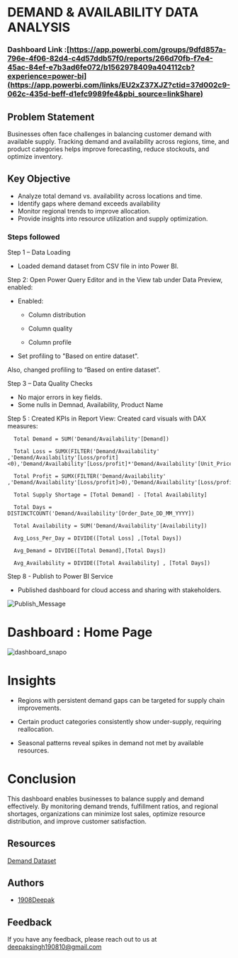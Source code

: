 # DEMAND & AVAILABILITY DATA ANALYSIS

### Dashboard Link :[https://app.powerbi.com/groups/9dfd857a-796e-4f06-82d4-c4d57ddb57f0/reports/266d70fb-f7e4-45ac-84ef-e7b3ad6fe072/b1562978409a404112cb?experience=power-bi](https://app.powerbi.com/links/EU2xZ37XJZ?ctid=37d002c9-062c-435d-beff-d1efc9989fe4&pbi_source=linkShare)

## Problem Statement
Businesses often face challenges in balancing customer demand with available supply. Tracking demand and availability across regions, time, and product categories helps improve forecasting, reduce stockouts, and optimize inventory.

## Key Objective

- Analyze total demand vs. availability across locations and time.
- Identify gaps where demand exceeds availability
- Monitor regional trends to improve allocation.
- Provide insights into resource utilization and supply optimization.


### Steps followed 

Step 1 – Data Loading

- Loaded demand dataset from CSV file in into Power BI.

Step 2: Open Power Query Editor and in the View tab under Data Preview, enabled:

- Enabled:

  - Column distribution

  - Column quality

  - Column profile

- Set profiling to "Based on entire dataset".

Also, changed profiling to “Based on entire dataset”.

Step 3 – Data Quality Checks

- No major errors in key fields.
- Some nulls in Demnad, Availability, Product Name


Step 5 : Created KPIs in Report View:
Created card visuals with DAX measures:

      Total Demand = SUM('Demand/Availability'[Demand])

      Total Loss = SUMX(FILTER('Demand/Availability' ,'Demand/Availability'[Loss/profit]<0),'Demand/Availability'[Loss/profit]*'Demand/Availability'[Unit_Price])*-1

      Total Profit = SUMX(FILTER('Demand/Availability' ,'Demand/Availability'[Loss/profit]>0),'Demand/Availability'[Loss/profit]*'Demand/Availability'[Unit_Price])

      Total Supply Shortage = [Total Demand] - [Total Availability]

      Total Days = DISTINCTCOUNT('Demand/Availability'[Order_Date_DD_MM_YYYY])

      Total Availability = SUM('Demand/Availability'[Availability])

      Avg_Loss_Per_Day = DIVIDE([Total Loss] ,[Total Days])

      Avg_Demand = DIVIDE([Total Demand],[Total Days])

      Avg_Availability = DIVIDE([Total Availability] , [Total Days])



Step 8 - Publish to Power BI Service 
- Published dashboard for cloud access and sharing with stakeholders.

![Publish_Message](https://github.com/user-attachments/assets/fefeafa0-4c09-47ac-ad09-2b05ea5d3f8e)

# Dashboard :   Home Page 

![dashboard_snapo](https://github.com/user-attachments/assets/ecf783b2-7178-45e6-97cf-4d42ec99ba15)


 
# Insights

- Regions with persistent demand gaps can be targeted for supply chain improvements.

- Certain product categories consistently show under-supply, requiring reallocation.

- Seasonal patterns reveal spikes in demand not met by available resources.


# Conclusion

This dashboard enables businesses to balance supply and demand effectively. By monitoring demand trends, fulfillment ratios, and regional shortages, organizations can minimize lost sales, optimize resource distribution, and improve customer satisfaction.


## Resources

[Demand Dataset](https://drive.google.com/drive/folders/1C7JxT2EJj1x9_-r28MEKXdaqCdW_ynWC?usp=sharing)


## Authors

- [1908Deepak](https://github.com/1908Deepak)


## Feedback

If you have any feedback, please reach out to us at deepaksingh190810@gmail.com

